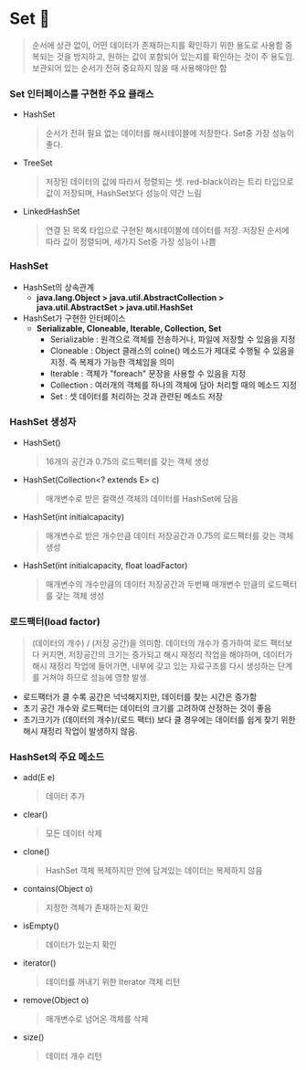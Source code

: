 # Set 📌
> 순서에 상관 없이, 어떤 데이터가 존재하는지를 확인하기 위한 용도로 사용함
> 중복되는 것을 방지하고, 원하는 값이 포함되어 있는지를 확인하는 것이 주 용도임.
> 보관되어 있는 순서가 전혀 중요하지 않을 때 사용해야만 함

### Set 인터페이스를 구현한 주요 클래스
* HashSet
  > 순서가 전혀 필요 없는 데이터를 해시테이블에 저장한다. Set중 가장 성능이 좋다.
* TreeSet
  > 저장된 데이터의 값에 따라서 정렬되는 셋. red-black이라는 트리 타입으로 값이 저장되며,
  > HashSet보다 성능이 약간 느림
* LinkedHashSet
  > 연결 된 목록 타입으로 구현된 해시테이블에 데이터를 저장. 저장된 순서에 따라 값이 정렬되며,
  > 세가지 Set중 가장 성능이 나쁨

### HashSet
* HashSet의 상속관계
  * **java.lang.Object > java.util.AbstractCollection<E> > java.util.AbstractSet<E> > java.util.HashSet<E>**
* HashSet가 구현한 인터페이스
  * **Serializable, Cloneable, Iterable, Collection, Set**
    * Serializable : 원격으로 객체를 전송하거나, 파일에 저장할 수 있음을 지정
    * Cloneable : Object 클래스의 colne() 메소드가 제대로 수행될 수 있음을 지정. 즉 복제가 가능한 객체임을 의미
    * Iterable<E> : 객체가 "foreach" 문장을 사용할 수 있음을 지정
    * Collection<E> : 여러개의 객체를 하나의 객체에 담아 처리할 때의 메소드 지정
    * Set<E> : 셋 데이터를 처리하는 것과 관련된 메소드 저장

### HashSet 생성자
* HashSet()
  > 16개의 공간과 0.75의 로드팩터를 갖는 객체 생성
* HashSet(Collection<? extends E> c)
  > 매개변수로 받은 컬랙션 객체의 데이터를 HashSet에 담음
* HashSet(int initialcapacity)
  > 매개변수로 받은 개수만큼 데이터 저장공간과 0.75의 로드팩터를 갖는 객체 생성
* HashSet(int initialcapacity, float loadFactor)
  > 매개변수의 개수만큼의 데이터 저장공간과 두번째 매개변수 만큼의 로드팩터를 갖는 객체 생성

### 로드팩터(load factor)
> (데이터의 개수) / (저장 공간)을 의미함.
> 데이터의 개수가 증가하여 로드 팩터보다 커지면, 저장공간의 크기는 증가되고 해시 재정리 작업을 해야하며,
> 데이터가 해시 재정리 작업에 들어가면, 내부에 갖고 있는 자료구조를 다시 생성하는 단계를 거쳐야 하므로 성능에 영향 발생.
  * 로드팩터가 클 수록 공간은 넉넉해지지만, 데이터를 찾는 시간은 증가함
  * 초기 공간 개수와 로드팩터는 데이터의 크기를 고려하여 산정하는 것이 좋음
  * 초기크기가 (데이터의 개수)/(로드 팩터) 보다 클 경우에는 데이터를 쉽게 찾기 위한 해시 재정리 작업이 발생하지 않음.

### HashSet의 주요 메소드
* add(E e)
  > 데이터 추가
* clear()
  > 모든 데이터 삭제
* clone()
  > HashSet 객체 복제하지만 안에 담겨있는 데이터는 복제하지 않음
* contains(Object o)
  > 지정한 객체가 존재하는지 확인
* isEmpty()
  > 데이터가 있는지 확인
* iterator()
  > 데이터를 꺼내기 위한 Iterator 객체 리턴
* remove(Object o)
  > 매개변수로 넘어온 객체를 삭제
* size()
  > 데이터 개수 리턴

